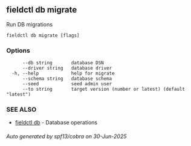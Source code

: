 ## fieldctl db migrate

Run DB migrations

```
fieldctl db migrate [flags]
```

### Options

```
      --db string       database DSN
      --driver string   database driver
  -h, --help            help for migrate
      --schema string   database schema
      --seed            seed admin user
      --to string       target version (number or latest) (default "latest")
```

### SEE ALSO

* [fieldctl db](fieldctl_db.md)	 - Database operations

###### Auto generated by spf13/cobra on 30-Jun-2025
